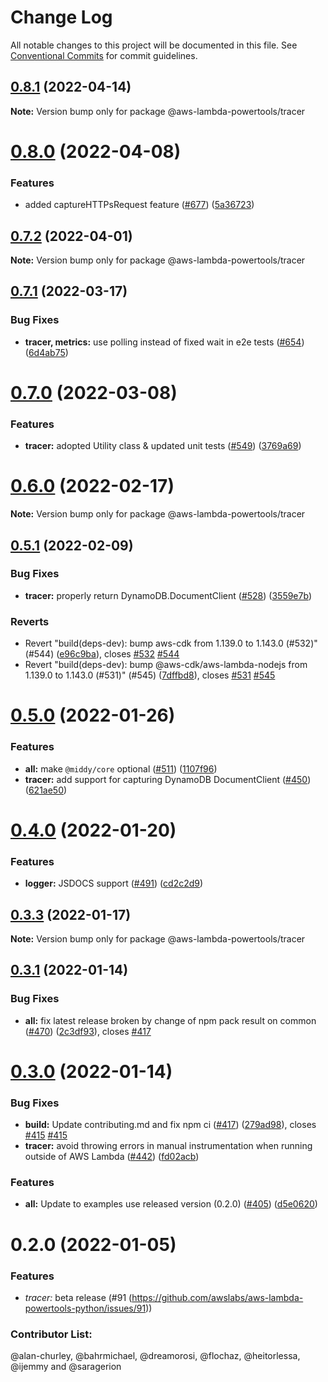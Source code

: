 # Change Log

All notable changes to this project will be documented in this file.
See [Conventional Commits](https://conventionalcommits.org) for commit guidelines.

## [0.8.1](https://github.com/awslabs/aws-lambda-powertools-typescript/compare/v0.8.0...v0.8.1) (2022-04-14)

**Note:** Version bump only for package @aws-lambda-powertools/tracer





# [0.8.0](https://github.com/awslabs/aws-lambda-powertools-typescript/compare/v0.7.2...v0.8.0) (2022-04-08)


### Features

* added captureHTTPsRequest feature ([#677](https://github.com/awslabs/aws-lambda-powertools-typescript/issues/677)) ([5a36723](https://github.com/awslabs/aws-lambda-powertools-typescript/commit/5a367233b3284c4b1c0c18caffd00e585afc9f55))





## [0.7.2](https://github.com/awslabs/aws-lambda-powertools-typescript/compare/v0.7.1...v0.7.2) (2022-04-01)

**Note:** Version bump only for package @aws-lambda-powertools/tracer





## [0.7.1](https://github.com/awslabs/aws-lambda-powertools-typescript/compare/v0.7.0...v0.7.1) (2022-03-17)


### Bug Fixes

* **tracer, metrics:** use polling instead of fixed wait in e2e tests ([#654](https://github.com/awslabs/aws-lambda-powertools-typescript/issues/654)) ([6d4ab75](https://github.com/awslabs/aws-lambda-powertools-typescript/commit/6d4ab751bc98eb823d2a68b4973fa9f8405971a2))





# [0.7.0](https://github.com/awslabs/aws-lambda-powertools-typescript/compare/v0.6.0...v0.7.0) (2022-03-08)


### Features

* **tracer:** adopted Utility class & updated unit tests ([#549](https://github.com/awslabs/aws-lambda-powertools-typescript/issues/549)) ([3769a69](https://github.com/awslabs/aws-lambda-powertools-typescript/commit/3769a694725cc2a3fe6fb5f90fb045f73ea32a7c))





# [0.6.0](https://github.com/awslabs/aws-lambda-powertools-typescript/compare/v0.5.1...v0.6.0) (2022-02-17)

**Note:** Version bump only for package @aws-lambda-powertools/tracer





## [0.5.1](https://github.com/awslabs/aws-lambda-powertools-typescript/compare/v0.5.0...v0.5.1) (2022-02-09)


### Bug Fixes

* **tracer:** properly return DynamoDB.DocumentClient ([#528](https://github.com/awslabs/aws-lambda-powertools-typescript/issues/528)) ([3559e7b](https://github.com/awslabs/aws-lambda-powertools-typescript/commit/3559e7b19339a4649f235fb4af41c6b182da3df1))


### Reverts

* Revert "build(deps-dev): bump aws-cdk from 1.139.0 to 1.143.0 (#532)" (#544) ([e96c9ba](https://github.com/awslabs/aws-lambda-powertools-typescript/commit/e96c9ba5bd4f738e5ed7c5850e06856a8c69bff1)), closes [#532](https://github.com/awslabs/aws-lambda-powertools-typescript/issues/532) [#544](https://github.com/awslabs/aws-lambda-powertools-typescript/issues/544)
* Revert "build(deps-dev): bump @aws-cdk/aws-lambda-nodejs from 1.139.0 to 1.143.0 (#531)" (#545) ([7dffbd8](https://github.com/awslabs/aws-lambda-powertools-typescript/commit/7dffbd8708555fcc9817ea4373ccf71b0aea3c89)), closes [#531](https://github.com/awslabs/aws-lambda-powertools-typescript/issues/531) [#545](https://github.com/awslabs/aws-lambda-powertools-typescript/issues/545)





# [0.5.0](https://github.com/awslabs/aws-lambda-powertools-typescript/compare/v0.4.0...v0.5.0) (2022-01-26)


### Features

* **all:** make `@middy/core` optional ([#511](https://github.com/awslabs/aws-lambda-powertools-typescript/issues/511)) ([1107f96](https://github.com/awslabs/aws-lambda-powertools-typescript/commit/1107f96e9b4c678d34ee36757366f150d99be4dc))
* **tracer:** add support for capturing DynamoDB DocumentClient ([#450](https://github.com/awslabs/aws-lambda-powertools-typescript/issues/450)) ([621ae50](https://github.com/awslabs/aws-lambda-powertools-typescript/commit/621ae50430e4459f90eaaa135eb0ed674b95e108))





# [0.4.0](https://github.com/awslabs/aws-lambda-powertools-typescript/compare/v0.3.3...v0.4.0) (2022-01-20)


### Features

* **logger:** JSDOCS support ([#491](https://github.com/awslabs/aws-lambda-powertools-typescript/issues/491)) ([cd2c2d9](https://github.com/awslabs/aws-lambda-powertools-typescript/commit/cd2c2d93a5822e26d3113a042be1dd0473aa6b2a))





## [0.3.3](https://github.com/awslabs/aws-lambda-powertools-typescript/compare/v0.3.2...v0.3.3) (2022-01-17)

**Note:** Version bump only for package @aws-lambda-powertools/tracer





## [0.3.1](https://github.com/awslabs/aws-lambda-powertools-typescript/compare/v0.3.0...v0.3.1) (2022-01-14)


### Bug Fixes

* **all:** fix latest release broken by change of npm pack result on common ([#470](https://github.com/awslabs/aws-lambda-powertools-typescript/issues/470)) ([2c3df93](https://github.com/awslabs/aws-lambda-powertools-typescript/commit/2c3df9378ac191f6da6cb5f458f6227d6466cafa)), closes [#417](https://github.com/awslabs/aws-lambda-powertools-typescript/issues/417)





# [0.3.0](https://github.com/awslabs/aws-lambda-powertools-typescript/compare/v0.2.0...v0.3.0) (2022-01-14)


### Bug Fixes

* **build:** Update contributing.md and fix npm ci ([#417](https://github.com/awslabs/aws-lambda-powertools-typescript/issues/417)) ([279ad98](https://github.com/awslabs/aws-lambda-powertools-typescript/commit/279ad984f71d5b157a13cffeab52602f2c09c1f8)), closes [#415](https://github.com/awslabs/aws-lambda-powertools-typescript/issues/415) [#415](https://github.com/awslabs/aws-lambda-powertools-typescript/issues/415)
* **tracer:** avoid throwing errors in manual instrumentation when running outside of AWS Lambda  ([#442](https://github.com/awslabs/aws-lambda-powertools-typescript/issues/442)) ([fd02acb](https://github.com/awslabs/aws-lambda-powertools-typescript/commit/fd02acbbe7de1cd0d1b00ae1cca68148a5114cbf))


### Features

* **all:** Update to examples use released version (0.2.0) ([#405](https://github.com/awslabs/aws-lambda-powertools-typescript/issues/405)) ([d5e0620](https://github.com/awslabs/aws-lambda-powertools-typescript/commit/d5e0620473f31d0839c027a76a88dcdcb98c84de))





# 0.2.0 (2022-01-05)

### Features

* *tracer:* beta release (#91 (https://github.com/awslabs/aws-lambda-powertools-python/issues/91))

### Contributor List:

@alan-churley, @bahrmichael, @dreamorosi, @flochaz, @heitorlessa, @ijemmy and @saragerion
